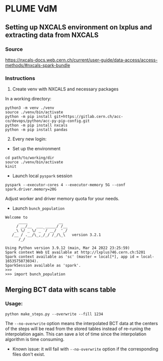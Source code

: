 # PLUME VdM

## Setting up NXCALS environment on lxplus and extracting data from NXCALS

### Source
https://nxcals-docs.web.cern.ch/current/user-guide/data-access/access-methods/#nxcals-spark-bundle

### Instructions

1) Create venv with NXCALS and necessary packages

In a working directory: 
```
python3 -m venv ./venv
source ./venv/bin/activate
python -m pip install git+https://gitlab.cern.ch/acc-co/devops/python/acc-py-pip-config.git
python -m pip install nxcals
python -m pip install pandas
```

2) Every new login:

- Set up the environment
```
cd path/to/working/dir
source ./venv/bin/activate
kinit
```

- Launch local `pyspark` session

```
pyspark --executor-cores 4 --executor-memory 5G --conf spark.driver.memory=20G
```
Adjust worker and driver memory quota for your needs.

- Launch `bunch_population`

```
Welcome to
      ____              __
     / __/__  ___ _____/ /__
    _\ \/ _ \/ _ `/ __/  '_/
   /__ / .__/\_,_/_/ /_/\_\   version 3.2.1
      /_/

Using Python version 3.9.12 (main, Mar 24 2022 23:25:59)
Spark context Web UI available at http://lxplus746.cern.ch:5201
Spark context available as 'sc' (master = local[*], app id = local-1653575873034).
SparkSession available as 'spark'.
>>> 
>>> import bunch_population
```

## Merging BCT data with scans table

### Usage:
```
python make_steps.py --overwrite --fill 1234
```
The `--no-overwrite` option means the interpolated BCT data at the centers of the steps will be read from the stored tables instead of re-runing the interpolation again. This can save a lot of time since the interpolation algorithm is time consuming.
- Known issue: it will fail with `--no-overwrite` option if the corresponding files don't exist.
